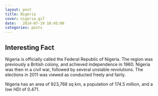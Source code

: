 ```yaml
---
layout: post
title: Nigeria
cover: nigeria.gif
date:   2014-07-19 10:45:00
categories: posts
---
```


## Interesting Fact

Nigeria is officially called the Federal Republic of Nigeria. The region was previously a British colony, and achieved independence in 1960. Nigeria was then in a civil war, followed by several unstable revolutions. The elections in 2011 was viewed as conducted freely and fairly. 

Nigeria has an area of 923,768 sq km, a population of 174.5 million, and a low HDI of 0.471. 